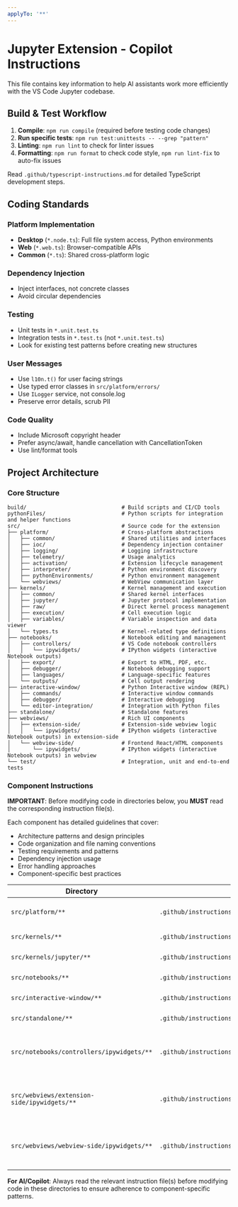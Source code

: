 ```yaml
---
applyTo: '**'
---
```


# Jupyter Extension - Copilot Instructions

This file contains key information to help AI assistants work more efficiently with the VS Code Jupyter codebase.

## Build & Test Workflow
1. **Compile**: `npm run compile` (required before testing code changes)
2. **Run specific tests**: `npm run test:unittests -- --grep "pattern"`
3. **Linting**: `npm run lint` to check for linter issues
4. **Formatting**: `npm run format` to check code style, `npm run lint-fix` to auto-fix issues

Read `.github/typescript-instructions.md` for detailed TypeScript development steps.

## Coding Standards

### Platform Implementation
- **Desktop** (`*.node.ts`): Full file system access, Python environments
- **Web** (`*.web.ts`): Browser-compatible APIs
- **Common** (`*.ts`): Shared cross-platform logic

### Dependency Injection
- Inject interfaces, not concrete classes
- Avoid circular dependencies

### Testing
- Unit tests in `*.unit.test.ts`
- Integration tests in `*.test.ts` (not `*.unit.test.ts`)
- Look for existing test patterns before creating new structures

### User Messages
- Use `l10n.t()` for user facing strings
- Use typed error classes in `src/platform/errors/`
- Use `ILogger` service, not console.log
- Preserve error details, scrub PII

### Code Quality
- Include Microsoft copyright header
- Prefer async/await, handle cancellation with CancellationToken
- Use lint/format tools

## Project Architecture

### Core Structure
```
build/                              # Build scripts and CI/CD tools
pythonFiles/                        # Python scripts for integration and helper functions
src/                                # Source code for the extension
├── platform/                       # Cross-platform abstractions
│   ├── common/                     # Shared utilities and interfaces
│   ├── ioc/                        # Dependency injection container
│   ├── logging/                    # Logging infrastructure
│   ├── telemetry/                  # Usage analytics
│   ├── activation/                 # Extension lifecycle management
│   ├── interpreter/                # Python environment discovery
│   ├── pythonEnvironments/         # Python environment management
│   └── webviews/                   # WebView communication layer
├── kernels/                        # Kernel management and execution
│   ├── common/                     # Shared kernel interfaces
│   ├── jupyter/                    # Jupyter protocol implementation
│   ├── raw/                        # Direct kernel process management
│   ├── execution/                  # Cell execution logic
│   ├── variables/                  # Variable inspection and data viewer
│   └── types.ts                    # Kernel-related type definitions
├── notebooks/                      # Notebook editing and management
│   ├── controllers/                # VS Code notebook controllers
│   │   └── ipywidgets/             # IPython widgets (interactive Notebook outputs)
│   ├── export/                     # Export to HTML, PDF, etc.
│   ├── debugger/                   # Notebook debugging support
│   ├── languages/                  # Language-specific features
│   └── outputs/                    # Cell output rendering
├── interactive-window/             # Python Interactive window (REPL)
│   ├── commands/                   # Interactive window commands
│   ├── debugger/                   # Interactive debugging
│   └── editor-integration/         # Integration with Python files
├── standalone/                     # Standalone features
├── webviews/                       # Rich UI components
│   ├── extension-side/             # Extension-side webview logic
│   │   └── ipywidgets/             # IPython widgets (interactive Notebook outputs) in extension-side
│   └── webview-side/               # Frontend React/HTML components
│       └── ipywidgets/             # IPython widgets (interactive Notebook outputs) in webview
└── test/                           # Integration, unit and end-to-end tests
```

### Component Instructions

**IMPORTANT**: Before modifying code in directories below, you **MUST** read the corresponding instruction file(s).

Each component has detailed guidelines that cover:
- Architecture patterns and design principles
- Code organization and file naming conventions
- Testing requirements and patterns
- Dependency injection usage
- Error handling approaches
- Component-specific best practices


| Directory | Instruction File | Purpose |
|-----------|------------------|---------|
| `src/platform/**` | `.github/instructions/platform.instructions.md` | Cross-platform abstractions |
| `src/kernels/**` | `.github/instructions/kernel.instructions.md` | Kernel management |
| `src/kernels/jupyter/**` | `.github/instructions/kernel-jupyter.instructions.md` | Jupyter protocol |
| `src/notebooks/**` | `.github/instructions/notebooks.instructions.md` | Notebook controllers |
| `src/interactive-window/**` | `.github/instructions/interactiveWindow.instructions.md` | REPL functionality |
| `src/standalone/**` | `.github/instructions/standalone.instructions.md` | Standalone features |
| `src/notebooks/controllers/ipywidgets/**` | `.github/instructions/ipywidgets.instructions.md` | IPython widgets (interactive Notebook outputs) |
| `src/webviews/extension-side/ipywidgets/**` | `.github/instructions/ipywidgets.instructions.md` | IPython Widget (interactive Notebook outputs) communication |
| `src/webviews/webview-side/ipywidgets/**` | `.github/instructions/ipywidgets.instructions.md` | IPython Widget (interactive Notebook outputs) rendering |

**For AI/Copilot**: Always read the relevant instruction file(s) before modifying code in these directories to ensure adherence to component-specific patterns.
